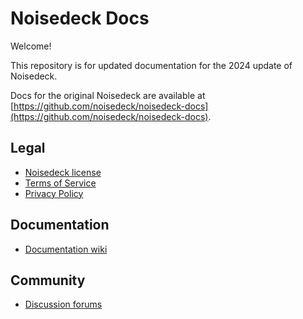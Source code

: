 # Noisedeck Docs

Welcome!

This repository is for updated documentation for the 2024 update of Noisedeck. 

Docs for the original Noisedeck are available at [https://github.com/noisedeck/noisedeck-docs](https://github.com/noisedeck/noisedeck-docs).

## Legal
* [Noisedeck license](https://github.com/noisedeck/noisedeck2-docs/blob/main/legal/Noisedeck_EULA.pdf)
* [Terms of Service](https://github.com/noisedeck/noisedeck2-docs/blob/main/legal/Terms_of_Service.pdf)
* [Privacy Policy](https://github.com/noisedeck/noisedeck2-docs/blob/main/legal/Privacy_Policy.pdf)

## Documentation
* [Documentation wiki](https://github.com/noisedeck/noisedeck2-docs/wiki)

## Community
* [Discussion forums](https://github.com/noisedeck/noisedeck2-docs/discussions)

